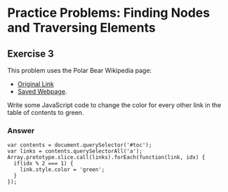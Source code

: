 # Practice Problems: Finding Nodes and Traversing Elements

## Exercise 3

This problem uses the Polar Bear Wikipedia page:
  * [Original Link](https://en.wikipedia.org/wiki/Polar_bear)
  * [Saved Webpage](https://d3905n0khyu9wc.cloudfront.net/the_dom/polar_bear_wiki.html).

Write some JavaScript code to change the color for every other link in the table of contents to green.

### Answer

```
var contents = document.querySelector('#toc');
var links = contents.querySelectorAll('a');
Array.prototype.slice.call(links).forEach(function(link, idx) {
  if(idx % 2 === 1) {
    link.style.color = 'green';
  }
});
```
